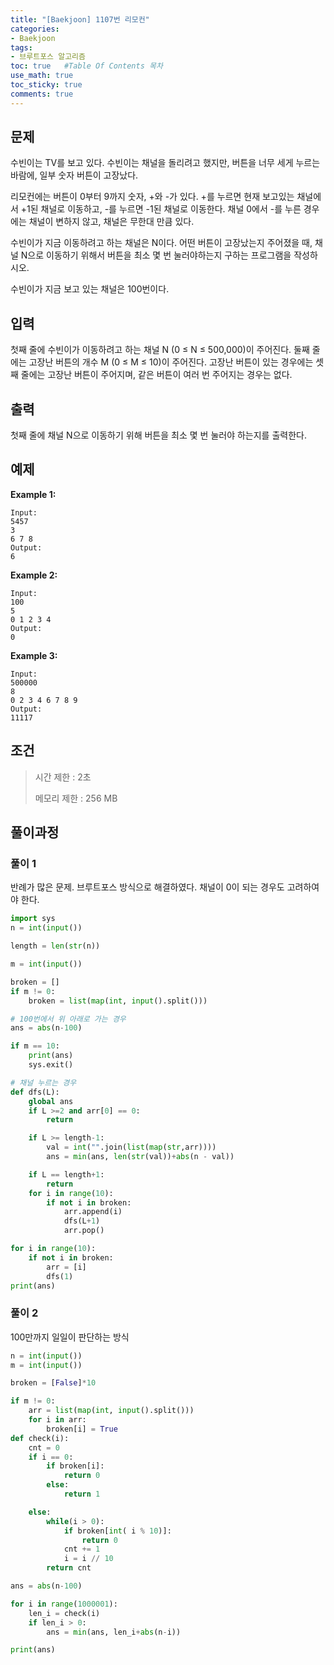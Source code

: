 ```yaml
---
title: "[Baekjoon] 1107번 리모컨"
categories: 
- Baekjoon
tags:
- 브루트포스 알고리즘
toc: true   #Table Of Contents 목차 
use_math: true
toc_sticky: true
comments: true
---
```


## 문제

수빈이는 TV를 보고 있다. 수빈이는 채널을 돌리려고 했지만, 버튼을 너무 세게 누르는 바람에, 일부 숫자 버튼이 고장났다.

리모컨에는 버튼이 0부터 9까지 숫자, +와 -가 있다. +를 누르면 현재 보고있는 채널에서 +1된 채널로 이동하고, -를 누르면 -1된 채널로 이동한다. 채널 0에서 -를 누른 경우에는 채널이 변하지 않고, 채널은 무한대 만큼 있다.

수빈이가 지금 이동하려고 하는 채널은 N이다. 어떤 버튼이 고장났는지 주어졌을 때, 채널 N으로 이동하기 위해서 버튼을 최소 몇 번 눌러야하는지 구하는 프로그램을 작성하시오. 

수빈이가 지금 보고 있는 채널은 100번이다.

## 입력

첫째 줄에 수빈이가 이동하려고 하는 채널 N (0 ≤ N ≤ 500,000)이 주어진다. 둘째 줄에는 고장난 버튼의 개수 M (0 ≤ M ≤ 10)이 주어진다. 고장난 버튼이 있는 경우에는 셋째 줄에는 고장난 버튼이 주어지며, 같은 버튼이 여러 번 주어지는 경우는 없다.

## 출력

첫째 줄에 채널 N으로 이동하기 위해 버튼을 최소 몇 번 눌러야 하는지를 출력한다.

## 예제

**Example 1:**

```
Input: 
5457
3
6 7 8
Output: 
6
```

**Example 2:**

```
Input:
100
5
0 1 2 3 4
Output:
0
```

**Example 3:**

```
Input:
500000
8
0 2 3 4 6 7 8 9
Output:
11117
```

## 조건

> 시간 제한 : 2초
>
> 메모리 제한 : 256 MB

## 풀이과정

### 풀이 1

반례가 많은 문제. 브루트포스 방식으로 해결하였다. 채널이 0이 되는 경우도 고려하여야 한다. 

```python
import sys
n = int(input())

length = len(str(n))

m = int(input())

broken = []
if m != 0:
    broken = list(map(int, input().split()))

# 100번에서 위 아래로 가는 경우
ans = abs(n-100)

if m == 10:
    print(ans)
    sys.exit()

# 채널 누르는 경우
def dfs(L):
    global ans
    if L >=2 and arr[0] == 0:
        return

    if L >= length-1:
        val = int("".join(list(map(str,arr))))
        ans = min(ans, len(str(val))+abs(n - val))

    if L == length+1:
        return
    for i in range(10):
        if not i in broken:
            arr.append(i)
            dfs(L+1)
            arr.pop()

for i in range(10):
    if not i in broken:
        arr = [i]
        dfs(1)
print(ans)
```

### 풀이 2

100만까지 일일이 판단하는 방식

```python
n = int(input())
m = int(input())

broken = [False]*10

if m != 0:
    arr = list(map(int, input().split()))
    for i in arr:
        broken[i] = True
def check(i):
    cnt = 0
    if i == 0:
        if broken[i]:
            return 0
        else:
            return 1

    else:
        while(i > 0):
            if broken[int( i % 10)]:
                return 0
            cnt += 1
            i = i // 10
        return cnt

ans = abs(n-100)

for i in range(1000001):
    len_i = check(i)
    if len_i > 0:
        ans = min(ans, len_i+abs(n-i))

print(ans)
```

